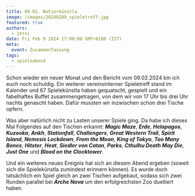 ```yaml
---
title: 09.02. Notierkünstla
image: /images/20240209_spieletreff.jpg
featured: true
authors:
  - jessi
date: Fri Feb 9 2024 17:00:00 GMT+0100 (IST)
meta:
  event: Zusammenfassung
tags:
  - spieleabend
---
```


Schon wieder ein neuer Monat und den Bericht vom 09.02.2024 bin ich euch noch schuldig. Ein weiterer vereinsinterner Spieletreff stand im Kalender und 67 Spielekünstla haben gequatscht, gespielt und ein fabelhaftes Buffet zusammengetragen, von dem wir von 17 Uhr bis drei Uhr nachts genascht haben. Dafür mussten wir inzwischen schon drei Tische opfern.

Was aber natürlich nicht zu Lasten unserer Spiele ging. Da habe ich dieses Mal Folgendes auf den Tischen erkannt: ***Magic Maze***, ***Erde***, ***Helapagos***, ***Kuzooka***, ***Ankh***, ***Stationfall***, ***Challengers***, ***Great Western Trail***, ***Spirit Island***, ***Nemesis Lockdown***, ***From the Moon***, ***King of Tokyo***, ***Too Many Bones***, ***Hitster***, ***Heat***, ***Siedler von Catan***, ***Parks***, ***Cthulhu Death May Die***, ***Just One*** und ***Blood on the Clocktower***.

Und ein weiteres neues Ereignis hat sich an diesem Abend ergeben (soweit sich die Spielekünstla zumindest erinnern können). Es wurde doch tatsächlich ein Spiel gleich an zwei Tischen aufgebaut, sodass sich zwei Runden parallel bei ***Arche Nova*** um den erfolgreichsten Zoo duelliert haben. 
